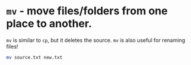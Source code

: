 

# `mv` - move files/folders from one place to another.

`mv` is similar to `cp`, but it deletes the source.
`mv` is also useful for renaming files!

```bash
mv source.txt new.txt
```